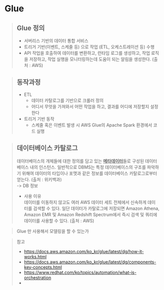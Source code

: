 # Glue


> Glue 정의
> - 
> - 서버리스 기반의 데이터 통합 서비스
> - 트리거 기반(이벤트, 스케줄 등) 으로 작업 (ETL, 오케스트레이션 등) 수행
> - API 작업을 호출하여 데이터를 변환하고, 런타임 로그를 생성하고, 작업 로직을 저장하고, 작업 실행을 모니터링하는데 도움이 되는 알림을 생성한다. (출처 : AWS)


> 동작과정
> -
> - ETL
>   - 데이터 카탈로그를 기반으로 크롤러 정의
>   - 어디서 무엇을 가져와서 어떤 작업을 하고, 결과를 어디에 저장할지 설정한다 
> - 트리거 기반 동작
>   - 스케줄 혹은 이벤트 발생 시 AWS Glue의 Apache Spark 환경에서 코드 실행


> 데이터베이스 카탈로그
> -
> 데이터베이스의 개체들에 대한 정의를 담고 있는 <U>**메타데이터**</U>들로 구성된 데이터베이스 내의 인스턴스. 일반적으로 DBMS는 특정 데이터베이스의 구조를 파악하기 위해여 데이터의 타입이나 포맷과 같은 정보를 데이터베이스 카탈로그로부터 얻는다. (출처 : 위키백과)  
> -> DB 정보
> - 사용 이유  
>   데이터를 이동하지 않고도 여러 AWS 데이터 세트 전체에서 신속하게 데이터를 검색할 수 있다. 일단 데이터가 카탈로그에 저장되면 Amazon Athena, Amazon EMR 및 Amazon Redshift Spectrum에서 즉시 검색 및 쿼리에 데이터를 사용할 수 있다. (출처 : AWS)


> Glue 만 사용해서 모델링을 할 수 있는가
> 

> 참고
> - https://docs.aws.amazon.com/ko_kr/glue/latest/dg/how-it-works.html
> - https://docs.aws.amazon.com/ko_kr/glue/latest/dg/components-key-concepts.html
> - https://www.redhat.com/ko/topics/automation/what-is-orchestration
> - 